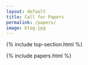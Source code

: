 ```yaml
---
layout: default
title: Call for Papers
permalink: /papers/
image: blog.jpg
---
```


 {% include top-section.html %}

 {% include papers.html %}